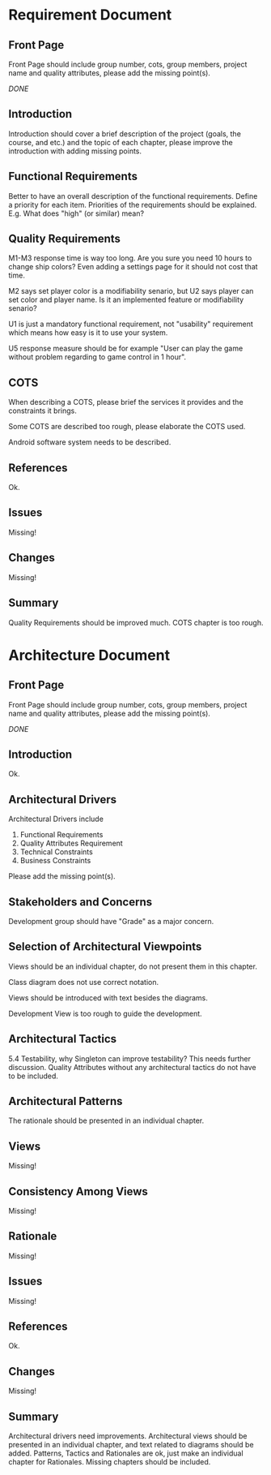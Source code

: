 # Requirement Document

## Front Page
Front Page should include group number, cots, group members, project name and quality attributes, please add the missing point(s).

*DONE*

## Introduction
Introduction should cover a brief description of the project (goals, the course, and etc.) and the topic of each chapter, please improve the introduction with adding missing points.

## Functional Requirements
Better to have an overall description of the functional requirements.
Define a priority for each item.
Priorities of the requirements should be explained. E.g. What does "high" (or similar) mean?

## Quality Requirements	  
M1-M3 response time is way too long. Are you sure you need 10 hours to change ship colors? Even adding a settings page for it should not cost that time.
 
M2 says set player color is a modifiability senario, but U2 says player can set color and player name. Is it an implemented feature or modifiability senario?
 
U1 is just a mandatory functional requirement, not "usability" requirement which means how easy is it to use your system.

U5 response measure should be for example "User can play the game without problem regarding to game control in 1 hour".

## COTS
When describing a COTS, please brief the services it provides and the constraints it brings.

Some COTS are described too rough, please elaborate the COTS used.

Android software system needs to be described.

## References
Ok.

## Issues
Missing!

## Changes
Missing!

## Summary
Quality Requirements should be improved much. COTS chapter is too rough.



# Architecture Document

## Front Page
Front Page should include group number, cots, group members, project name and quality attributes, please add the missing point(s).

*DONE*

## Introduction
Ok.

## Architectural Drivers
Architectural Drivers include

1. Functional Requirements
2. Quality Attributes Requirement
3. Technical Constraints
4. Business Constraints

Please add the missing point(s).

## Stakeholders and Concerns
Development group should have "Grade" as a major concern.

## Selection of Architectural Viewpoints
Views should be an individual chapter, do not present them in this chapter.
 	
Class diagram does not use correct notation.

Views should be introduced with text besides the diagrams.

Development View is too rough to guide the development.

## Architectural Tactics
5.4 Testability, why Singleton can improve testability? This needs further discussion.
Quality Attributes without any architectural tactics do not have to be included.

## Architectural Patterns
The rationale should be presented in an individual chapter.

## Views
Missing!

## Consistency Among Views
Missing!

## Rationale
Missing!

## Issues
Missing!

## References
Ok.

## Changes
Missing!

## Summary
Architectural drivers need improvements. Architectural views should be presented in an individual chapter, and text related to diagrams should be added. Patterns, Tactics and Rationales are ok, just make an individual chapter for Rationales. Missing chapters should be included.